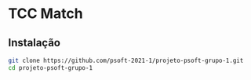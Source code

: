 # TCC Match

## Instalação

```bash
git clone https://github.com/psoft-2021-1/projeto-psoft-grupo-1.git
cd projeto-psoft-grupo-1
```
